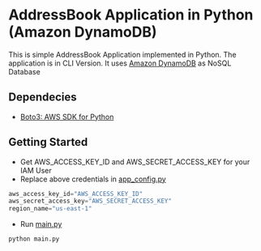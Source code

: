 # AddressBook Application in Python (Amazon DynamoDB)

This is simple AddressBook Application implemented in Python. The application is in CLI Version. It uses [Amazon DynamoDB](https://aws.amazon.com/dynamodb/) as NoSQL Database

## Dependecies
- [Boto3: AWS SDK for Python](https://github.com/boto/boto3)

## Getting Started
- Get AWS_ACCESS_KEY_ID and AWS_SECRET_ACCESS_KEY for your IAM User
- Replace above credentials in [app_config.py](https://github.com/atharvawagare/aws-addressbook-app/blob/main/app_config.py)
```python
aws_access_key_id="AWS_ACCESS_KEY_ID"
aws_secret_access_key="AWS_SECRET_ACCESS_KEY"
region_name="us-east-1"
```
- Run [main.py](https://github.com/atharvawagare/aws-addressbook-app/blob/main/main.py)
```console
python main.py
```
